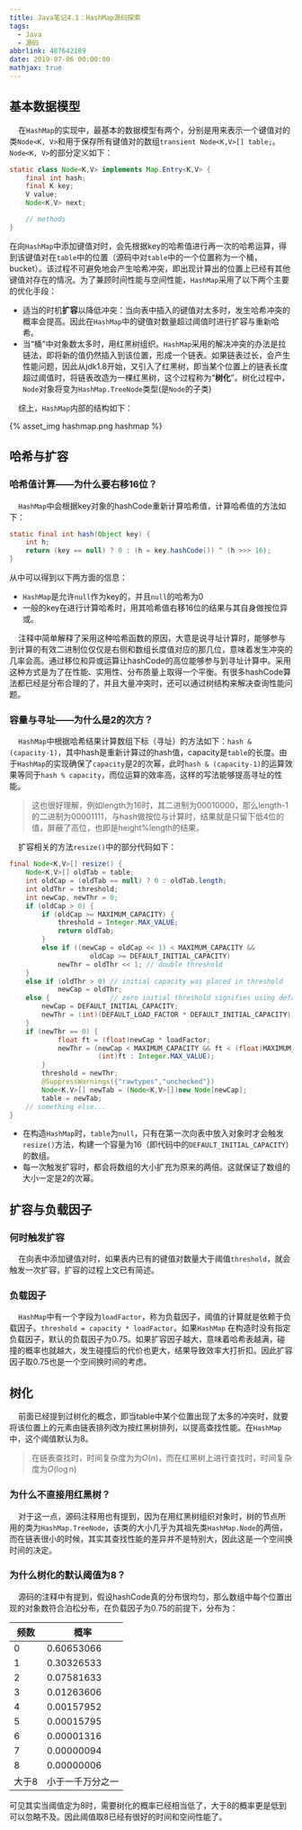 ```yaml
---
title: Java笔记4.1：HashMap源码探索
tags:
  - Java
  - 源码
abbrlink: 487642189
date: 2019-07-06 00:00:00
mathjax: true
---
```


## 基本数据模型

&#160;&#160;&#160;&#160;在`HashMap`的实现中，最基本的数据模型有两个，分别是用来表示一个键值对的类`Node<K, V>`和用于保存所有键值对的数组`transient Node<K,V>[] table;`。`Node<K, V>`的部分定义如下：

```java
static class Node<K,V> implements Map.Entry<K,V> {
    final int hash;
    final K key;
    V value;
    Node<K,V> next;

    // methods
}
```

<!--more-->

在向`HashMap`中添加键值对时，会先根据key的哈希值进行再一次的哈希运算，得到该键值对在`table`中的位置（源码中对`table`中的一个位置称为一个桶，bucket）。该过程不可避免地会产生哈希冲突，即出现计算出的位置上已经有其他键值对存在的情况。为了兼顾时间性能与空间性能，`HashMap`采用了以下两个主要的优化手段：

* 适当的时机**扩容**以降低冲突：当向表中插入的键值对太多时，发生哈希冲突的概率会提高。因此在`HashMap`中的键值对数量超过阈值时进行扩容与重新哈希。
* 当“桶”中对象数太多时，用红黑树组织。`HashMap`采用的解决冲突的办法是拉链法，即将新的值仍然插入到该位置，形成一个链表。如果链表过长，会产生性能问题，因此从jdk1.8开始，又引入了红黑树，即当某个位置上的链表长度超过阈值时，将链表改造为一棵红黑树，这个过程称为“**树化**”。树化过程中，`Node`对象将变为`HashMap.TreeNode`类型(是`Node`的子类)

&#160;&#160;&#160;&#160;综上，`HashMap`内部的结构如下：

{% asset_img hashmap.png hashmap %}

## 哈希与扩容

### 哈希值计算——为什么要右移16位？

&#160;&#160;&#160;&#160;`HashMap`中会根据key对象的hashCode重新计算哈希值，计算哈希值的方法如下：

```java
static final int hash(Object key) {
    int h;
    return (key == null) ? 0 : (h = key.hashCode()) ^ (h >>> 16);
}
```

从中可以得到以下两方面的信息：
* `HashMap`是允许`null`作为key的，并且`null`的哈希为0
* 一般的key在进行计算哈希时，用其哈希值右移16位的结果与其自身做按位异或。

&#160;&#160;&#160;&#160;注释中简单解释了采用这种哈希函数的原因，大意是说寻址计算时，能够参与到计算的有效二进制位仅仅是右侧和数组长度值对应的那几位，意味着发生冲突的几率会高。通过移位和异或运算让hashCode的高位能够参与到寻址计算中。采用这种方式是为了在性能、实用性、分布质量上取得一个平衡。有很多hashCode算法都已经是分布合理的了，并且大量冲突时，还可以通过树结构来解决查询性能问题。

### 容量与寻址——为什么是2的次方？

&#160;&#160;&#160;&#160;`HashMap`中根据哈希结果计算数组下标（寻址）的方法如下：`hash & (capacity-1)`，其中hash是重新计算过的hash值，capacity是`table`的长度。由于`HashMap`的实现确保了`capacity`是2的次幂，此时`hash & (capacity-1)`的运算效果等同于`hash % capacity`，而位运算的效率高，这样的写法能够提高寻址的性能。

> 这也很好理解，例如length为16时，其二进制为00010000，那么length-1的二进制为00001111，与hash做按位与计算时，结果就是只留下低4位的值，屏蔽了高位，也即是height%length的结果。

&#160;&#160;&#160;&#160;扩容相关的方法`resize()`中的部分代码如下：

```java
final Node<K,V>[] resize() {
    Node<K,V>[] oldTab = table;
    int oldCap = (oldTab == null) ? 0 : oldTab.length;
    int oldThr = threshold;
    int newCap, newThr = 0;
    if (oldCap > 0) {
        if (oldCap >= MAXIMUM_CAPACITY) {
            threshold = Integer.MAX_VALUE;
            return oldTab;
        }
        else if ((newCap = oldCap << 1) < MAXIMUM_CAPACITY &&
                    oldCap >= DEFAULT_INITIAL_CAPACITY)
            newThr = oldThr << 1; // double threshold
    }
    else if (oldThr > 0) // initial capacity was placed in threshold
            newCap = oldThr;
    else {               // zero initial threshold signifies using defaults
        newCap = DEFAULT_INITIAL_CAPACITY;
        newThr = (int)(DEFAULT_LOAD_FACTOR * DEFAULT_INITIAL_CAPACITY);
    }
    if (newThr == 0) {
            float ft = (float)newCap * loadFactor;
            newThr = (newCap < MAXIMUM_CAPACITY && ft < (float)MAXIMUM_CAPACITY ?
                      (int)ft : Integer.MAX_VALUE);
        }
        threshold = newThr;
        @SuppressWarnings({"rawtypes","unchecked"})
        Node<K,V>[] newTab = (Node<K,V>[])new Node[newCap];
        table = newTab;
    // something else...
}
```

* 在构造`HashMap`时，`table`为`null`，只有在第一次向表中放入对象时才会触发`resize()`方法，构建一个容量为16（即代码中的`DEFAULT_INITIAL_CAPACITY`）的数组。
* 每一次触发扩容时，都会将数组的大小扩充为原来的两倍。这就保证了数组的大小一定是2的次幂。

## 扩容与负载因子

### 何时触发扩容

&#160;&#160;&#160;&#160;在向表中添加键值对时，如果表内已有的键值对数量大于阈值`threshold`，就会触发一次扩容，扩容的过程上文已有简述。

### 负载因子

&#160;&#160;&#160;&#160;`HashMap`中有一个字段为`loadFactor`，称为负载因子，阈值的计算就是依赖于负载因子。`threshold = capacity * loadFactor`。如果`HashMap` 在构造时没有指定负载因子，默认的负载因子为0.75。如果扩容因子越大，意味着哈希表越满，碰撞的概率也就越大，发生碰撞后的代价也更大，结果导致效率大打折扣。因此扩容因子取0.75也是一个空间换时间的考虑。


## 树化

&#160;&#160;&#160;&#160;前面已经提到过树化的概念，即当table中某个位置出现了太多的冲突时，就要将该位置上的元素由链表排列改为按红黑树排列，以提高查找性能。在`HashMap`中，这个阈值默认为8。

> 在链表查找时，时间复杂度为为$O(n)$，而在红黑树上进行查找时，时间复杂度为$O(\log n)$

### 为什么不直接用红黑树？

&#160;&#160;&#160;&#160;对于这一点，源码注释用也有提到，因为在用红黑树组织对象时，树的节点所用的类为`HashMap.TreeNode`，该类的大小几乎为其祖先类`HashMap.Node`的两倍，而在链表很小的时候，其实其查找性能的差异并不是特别大，因此这是一个空间换时间的决定。

### 为什么树化的默认阈值为8？

&#160;&#160;&#160;&#160;源码的注释中有提到，假设hashCode真的分布很均匀，那么数组中每个位置出现的对象数符合泊松分布，在负载因子为0.75的前提下，分布为：

| 频数 | 概率 |
|-|-|
|0|0.60653066|
|1|0.30326533|
|2|0.07581633|
|3|0.01263606|
|4|0.00157952|
|5|0.00015795|
|6|0.00001316|
|7|0.00000094|
|8|0.00000006|
|大于8|小于一千万分之一|

可见其实当阈值定为8时，需要树化的概率已经相当低了，大于8的概率更是低到可以忽略不及。因此阈值取8已经有很好的时间和空间性能了。
